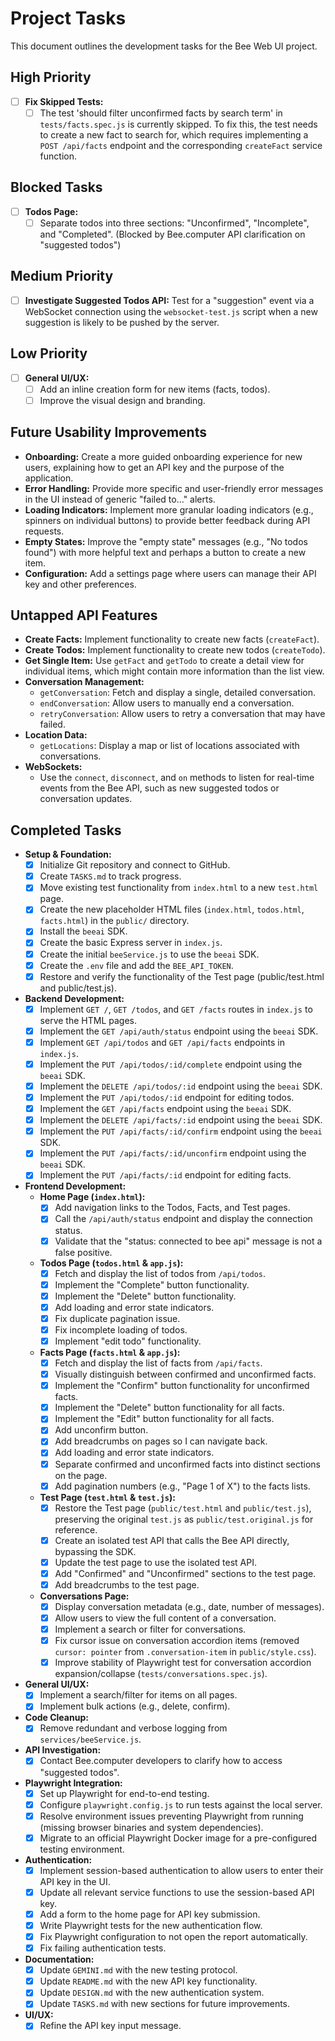# Project Tasks

This document outlines the development tasks for the Bee Web UI project.

## High Priority
- [ ] **Fix Skipped Tests:**
    - [ ] The test 'should filter unconfirmed facts by search term' in `tests/facts.spec.js` is currently skipped. To fix this, the test needs to create a new fact to search for, which requires implementing a `POST /api/facts` endpoint and the corresponding `createFact` service function.

## Blocked Tasks
- [ ] **Todos Page:**
    - [ ] Separate todos into three sections: "Unconfirmed", "Incomplete", and "Completed". (Blocked by Bee.computer API clarification on "suggested todos")

## Medium Priority
- [ ] **Investigate Suggested Todos API:** Test for a "suggestion" event via a WebSocket connection using the `websocket-test.js` script when a new suggestion is likely to be pushed by the server.

## Low Priority
- [ ] **General UI/UX:**
    - [ ] Add an inline creation form for new items (facts, todos).
    - [ ] Improve the visual design and branding.

## Future Usability Improvements
- **Onboarding:** Create a more guided onboarding experience for new users, explaining how to get an API key and the purpose of the application.
- **Error Handling:** Provide more specific and user-friendly error messages in the UI instead of generic "failed to..." alerts.
- **Loading Indicators:** Implement more granular loading indicators (e.g., spinners on individual buttons) to provide better feedback during API requests.
- **Empty States:** Improve the "empty state" messages (e.g., "No todos found") with more helpful text and perhaps a button to create a new item.
- **Configuration:** Add a settings page where users can manage their API key and other preferences.

## Untapped API Features
- **Create Facts:** Implement functionality to create new facts (`createFact`).
- **Create Todos:** Implement functionality to create new todos (`createTodo`).
- **Get Single Item:** Use `getFact` and `getTodo` to create a detail view for individual items, which might contain more information than the list view.
- **Conversation Management:**
    - `getConversation`: Fetch and display a single, detailed conversation.
    - `endConversation`: Allow users to manually end a conversation.
    - `retryConversation`: Allow users to retry a conversation that may have failed.
- **Location Data:**
    - `getLocations`: Display a map or list of locations associated with conversations.
- **WebSockets:**
    - Use the `connect`, `disconnect`, and `on` methods to listen for real-time events from the Bee API, such as new suggested todos or conversation updates.

## Completed Tasks

-   **Setup & Foundation:**
    -   [x] Initialize Git repository and connect to GitHub.
    -   [x] Create `TASKS.md` to track progress.
    -   [x] Move existing test functionality from `index.html` to a new `test.html` page.
    -   [x] Create the new placeholder HTML files (`index.html`, `todos.html`, `facts.html`) in the `public/` directory.
    -   [x] Install the `beeai` SDK.
    -   [x] Create the basic Express server in `index.js`.
    -   [x] Create the initial `beeService.js` to use the `beeai` SDK.
    -   [x] Create the `.env` file and add the `BEE_API_TOKEN`.
    -   [x] Restore and verify the functionality of the Test page (public/test.html and public/test.js).
-   **Backend Development:**
    -   [x] Implement `GET /`, `GET /todos`, and `GET /facts` routes in `index.js` to serve the HTML pages.
    -   [x] Implement the `GET /api/auth/status` endpoint using the `beeai` SDK.
    -   [x] Implement `GET /api/todos` and `GET /api/facts` endpoints in `index.js`.
    -   [x] Implement the `PUT /api/todos/:id/complete` endpoint using the `beeai` SDK.
    -   [x] Implement the `DELETE /api/todos/:id` endpoint using the `beeai` SDK.
    -   [x] Implement the `PUT /api/todos/:id` endpoint for editing todos.
    -   [x] Implement the `GET /api/facts` endpoint using the `beeai` SDK.
    -   [x] Implement the `DELETE /api/facts/:id` endpoint using the `beeai` SDK.
    -   [x] Implement the `PUT /api/facts/:id/confirm` endpoint using the `beeai` SDK.
    -   [x] Implement the `PUT /api/facts/:id/unconfirm` endpoint using the `beeai` SDK.
    -   [x] Implement the `PUT /api/facts/:id` endpoint for editing facts.
-   **Frontend Development:**
    -   **Home Page (`index.html`):**
        -   [x] Add navigation links to the Todos, Facts, and Test pages.
        -   [x] Call the `/api/auth/status` endpoint and display the connection status.
        -   [x] Validate that the "status: connected to bee api" message is not a false positive.
    -   **Todos Page (`todos.html` & `app.js`):**
        -   [x] Fetch and display the list of todos from `/api/todos`.
        -   [x] Implement the "Complete" button functionality.
        -   [x] Implement the "Delete" button functionality.
        -   [x] Add loading and error state indicators.
        -   [x] Fix duplicate pagination issue.
        -   [x] Fix incomplete loading of todos.
        -   [x] Implement "edit todo" functionality.
    -   **Facts Page (`facts.html` & `app.js`):**
        -   [x] Fetch and display the list of facts from `/api/facts`.
        -   [x] Visually distinguish between confirmed and unconfirmed facts.
        -   [x] Implement the "Confirm" button functionality for unconfirmed facts.
        -   [x] Implement the "Delete" button functionality for all facts.
        -   [x] Implement the "Edit" button functionality for all facts.
        -   [x] Add unconfirm button.
        -   [x] Add breadcrumbs on pages so I can navigate back.
        -   [x] Add loading and error state indicators.
        -   [x] Separate confirmed and unconfirmed facts into distinct sections on the page.
        -   [x] Add pagination numbers (e.g., "Page 1 of X") to the facts lists.
    -   **Test Page (`test.html` & `test.js`):**
        -   [x] Restore the Test page (`public/test.html` and `public/test.js`), preserving the original `test.js` as `public/test.original.js` for reference.
        -   [x] Create an isolated test API that calls the Bee API directly, bypassing the SDK.
        -   [x] Update the test page to use the isolated test API.
        -   [x] Add "Confirmed" and "Unconfirmed" sections to the test page.
        -   [x] Add breadcrumbs to the test page.
    -   **Conversations Page:**
        -   [x] Display conversation metadata (e.g., date, number of messages).
        -   [x] Allow users to view the full content of a conversation.
        -   [x] Implement a search or filter for conversations.
        -   [x] Fix cursor issue on conversation accordion items (removed `cursor: pointer` from `.conversation-item` in `public/style.css`).
        -   [x] Improve stability of Playwright test for conversation accordion expansion/collapse (`tests/conversations.spec.js`).
-   **General UI/UX:**
    -   [x] Implement a search/filter for items on all pages.
    -   [x] Implement bulk actions (e.g., delete, confirm).
-   **Code Cleanup:**
    -   [x] Remove redundant and verbose logging from `services/beeService.js`.
-   **API Investigation:**
    -   [x] Contact Bee.computer developers to clarify how to access "suggested todos".
-   **Playwright Integration:**
    -   [x] Set up Playwright for end-to-end testing.
    -   [x] Configure `playwright.config.js` to run tests against the local server.
    -   [x] Resolve environment issues preventing Playwright from running (missing browser binaries and system dependencies).
    -   [x] Migrate to an official Playwright Docker image for a pre-configured testing environment.
-   **Authentication:**
    -   [x] Implement session-based authentication to allow users to enter their API key in the UI.
    -   [x] Update all relevant service functions to use the session-based API key.
    -   [x] Add a form to the home page for API key submission.
    -   [x] Write Playwright tests for the new authentication flow.
    -   [x] Fix Playwright configuration to not open the report automatically.
    -   [x] Fix failing authentication tests.
-   **Documentation:**
    -   [x] Update `GEMINI.md` with the new testing protocol.
    -   [x] Update `README.md` with the new API key functionality.
    -   [x] Update `DESIGN.md` with the new authentication system.
    -   [x] Update `TASKS.md` with new sections for future improvements.
-   **UI/UX:**
    -   [x] Refine the API key input message.

